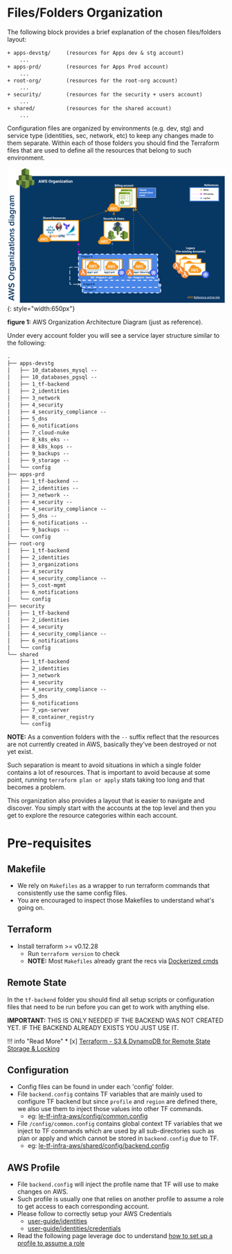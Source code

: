 # Files/Folders Organization
The following block provides a brief explanation of the chosen files/folders layout:

```
+ apps-devstg/     (resources for Apps dev & stg account)
    ...
+ apps-prd/        (resources for Apps Prod account)
    ...
+ root-org/        (resources for the root-org account)
    ...
+ security/        (resources for the security + users account)
    ...
+ shared/          (resources for the shared account)
    ...
```

Configuration files are organized by environments (e.g. dev, stg) and service type (identities, sec, 
network, etc) to keep any changes made to them separate.
Within each of those folders you should find the Terraform files that are used to define all the 
resources that belong to such environment.

![binbash-logo](../../assets/images/diagrams/aws-organizations.png "Binbash"){: style="width:650px"}

**figure 1:** AWS Organization Architecture Diagram (just as reference).

Under every account folder you will see a service layer structure similar to the following:
```
.
├── apps-devstg
│   ├── 10_databases_mysql --
│   ├── 10_databases_pgsql --
│   ├── 1_tf-backend
│   ├── 2_identities
│   ├── 3_network
│   ├── 4_security
│   ├── 4_security_compliance --
│   ├── 5_dns
│   ├── 6_notifications
│   ├── 7_cloud-nuke
│   ├── 8_k8s_eks --
│   ├── 8_k8s_kops --
│   ├── 9_backups --
│   ├── 9_storage --
│   └── config
├── apps-prd
│   ├── 1_tf-backend --
│   ├── 2_identities --
│   ├── 3_network --
│   ├── 4_security --
│   ├── 4_security_compliance --
│   ├── 5_dns --
│   ├── 6_notifications --
│   ├── 9_backups --
│   └── config
├── root-org
│   ├── 1_tf-backend
│   ├── 2_identities
│   ├── 3_organizations
│   ├── 4_security
│   ├── 4_security_compliance --
│   ├── 5_cost-mgmt
│   ├── 6_notifications
│   └── config
├── security
│   ├── 1_tf-backend
│   ├── 2_identities
│   ├── 4_security
│   ├── 4_security_compliance --
│   ├── 6_notifications
│   └── config
└── shared
    ├── 1_tf-backend
    ├── 2_identities
    ├── 3_network
    ├── 4_security
    ├── 4_security_compliance --
    ├── 5_dns
    ├── 6_notifications
    ├── 7_vpn-server
    ├── 8_container_registry
    └── config
```

**NOTE:** As a convention folders with the `--` suffix reflect that the resources are not currently
created in AWS, basically they've been destroyed or not yet exist. 

Such separation is meant to avoid situations in which a single folder contains a lot of resources. 
That is important to avoid because at some point, running `terraform plan or apply` stats taking too long and that 
becomes a problem.

This organization also provides a layout that is easier to navigate and discover. 
You simply start with the accounts at the top level and then you get to explore the resource categories within 
each account.

# Pre-requisites

## Makefile
- We rely on `Makefiles` as a wrapper to run terraform commands that consistently use the same config files.
- You are encouraged to inspect those Makefiles to understand what's going on.

## Terraform
- Install terraform >= v0.12.28
  - Run `terraform version` to check
  - **NOTE:** Most `Makefiles` already grant the recs via 
  [Dockerized cmds](https://hub.docker.com/repository/docker/binbash/terraform-awscli)  

## Remote State
In the `tf-backend` folder you should find all setup scripts or configuration files that need to be run before
 you can get to work with anything else.

**IMPORTANT:** THIS IS ONLY NEEDED IF THE BACKEND WAS NOT CREATED YET. IF THE BACKEND ALREADY EXISTS YOU JUST USE IT.

!!! info "Read More"
    * [x] [Terraform - S3 & DynamoDB for Remote State Storage & Locking](./repo-le-tf-infra-aws-tf-state.md)
 
## Configuration
- Config files can be found in under each 'config' folder.
- File `backend.config` contains TF variables that are mainly used to configure TF backend but since
 `profile` and `region` are defined there, we also use them to inject those values into other TF commands.
    - eg: [le-tf-infra-aws/config/common.config](https://github.com/binbashar/le-tf-infra-aws/blob/master/config/common.config)
- File `/config/common.config` contains global context TF variables that we inject to TF commands which are used by all
  sub-directories such as plan or apply and which cannot be stored in `backend.config` due to TF.
    - eg: [le-tf-infra-aws/shared/config/backend.config](https://github.com/binbashar/le-tf-infra-aws/blob/master/shared/config/backend.config)
  
## AWS Profile
- File `backend.config` will inject the profile name that TF will use to make changes on AWS.
- Such profile is usually one that relies on another profile to assume a role to get access to each corresponding account.
- Please follow to correctly setup your AWS Credentials
    - [user-guide/identities](../identities/identities.md)
    - [user-guide/identities/credentials](../identities/credentials.md) 
- Read the following page leverage doc to understand [how to set up a profile to assume 
a role](https://docs.aws.amazon.com/cli/latest/userguide/cli-roles.html)

